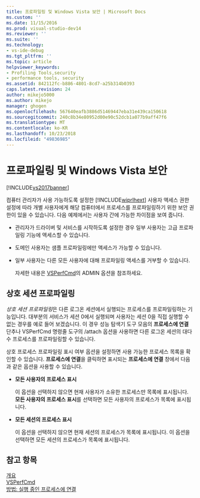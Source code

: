```yaml
---
title: 프로파일링 및 Windows Vista 보안 | Microsoft Docs
ms.custom: ''
ms.date: 11/15/2016
ms.prod: visual-studio-dev14
ms.reviewer: ''
ms.suite: ''
ms.technology:
- vs-ide-debug
ms.tgt_pltfrm: ''
ms.topic: article
helpviewer_keywords:
- Profiling Tools,security
- performance tools, security
ms.assetid: 842112fc-b886-4801-8cd7-a25b314b0393
caps.latest.revision: 24
author: mikejo5000
ms.author: mikejo
manager: ghogen
ms.openlocfilehash: 567640eafb3886d51469447eba31e439ca150618
ms.sourcegitcommit: 240c8b34e80952d00e90c52dcb1a077b9aff47f6
ms.translationtype: MT
ms.contentlocale: ko-KR
ms.lasthandoff: 10/23/2018
ms.locfileid: "49836985"
---
```

# <a name="profiling-and-windows-vista-security"></a>프로파일링 및 Windows Vista 보안
[!INCLUDE[vs2017banner](../includes/vs2017banner.md)]

컴퓨터 관리자가 사용 가능하도록 설정한 [!INCLUDE[wiprlhext](../includes/wiprlhext-md.md)] 사용자 액세스 권한 설정에 따라 개별 사용자에게 해당 컴퓨터에서 프로세스를 프로파일링하기 위한 보안 권한이 있을 수 있습니다. 다음 예제에서는 사용자 간에 가능한 차이점을 보여 줍니다.  
  
- 관리자가 드라이버 및 서비스를 시작하도록 설정한 경우 일부 사용자는 고급 프로파일링 기능에 액세스할 수 있습니다.  
  
- 도메인 사용자는 샘플 프로파일링에만 액세스가 가능할 수 있습니다.  
  
- 일부 사용자는 다른 모든 사용자에 대해 프로파일링 액세스를 거부할 수 있습니다.  
  
  자세한 내용은 [VSPerfCmd](../profiling/vsperfcmd.md)의 ADMIN 옵션을 참조하세요.  
  
## <a name="cross-session-profiling"></a>상호 세션 프로파일링  
 *상호 세션 프로파일링*은 다른 로그온 세션에서 실행되는 프로세스를 프로파일링하는 기능입니다. 대부분의 서비스가 세션 0에서 실행되며 사용자는 세션 0을 직접 실행할 수 없는 경우를 예로 들어 보겠습니다. 이 경우 성능 탐색기 도구 모음의 **프로세스에 연결** 단추나 VSPerfCmd 명령줄 도구의 /attach 옵션을 사용하면 다른 로그온 세션의 대다수 프로세스를 프로파일링할 수 있습니다.  
  
 상호 프로세스 프로파일링 표시 여부 옵션을 설정하면 사용 가능한 프로세스 목록을 확인할 수 있습니다. **프로세스에 연결**을 클릭하면 표시되는 **프로세스에 연결** 창에서 다음과 같은 옵션을 사용할 수 있습니다.  
  
-   **모든 사용자의 프로세스 표시**  
  
     이 옵션을 선택하지 않으면 현재 사용자가 소유한 프로세스만 목록에 표시됩니다. **모든 사용자의 프로세스 표시**를 선택하면 모든 사용자의 프로세스가 목록에 표시됩니다.  
  
-   **모든 세션의 프로세스 표시**  
  
     이 옵션을 선택하지 않으면 현재 세션의 프로세스가 목록에 표시됩니다. 이 옵션을 선택하면 모든 세션의 프로세스가 목록에 표시됩니다.  
  
## <a name="see-also"></a>참고 항목  
 [개요](../profiling/overviews-performance-tools.md)   
 [VSPerfCmd](../profiling/vsperfcmd.md)   
 [방법: 실행 중인 프로세스에 연결](http://msdn.microsoft.com/en-us/636d0a52-4bfd-48d2-89ad-d7b9ca4dc4f4)



